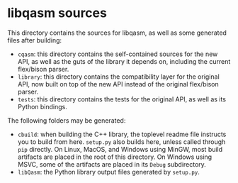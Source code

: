 # libqasm sources

This directory contains the sources for libqasm, as well as some generated files after building:

- `cqasm`: this directory contains the self-contained sources for the new API, as well as the guts of the library it depends on, including the current flex/bison parser.
- `library`: this directory contains the compatibility layer for the original API, now built on top of the new API instead of the original flex/bison parser.
- `tests`: this directory contains the tests for the original API, as well as its Python bindings.

The following folders may be generated:

- `cbuild`: when building the C++ library, the toplevel readme file instructs you to build from here. `setup.py` also builds here, unless called through `pip` directly. On Linux, MacOS, and Windows using MinGW, most build artifacts are placed in the root of this directory. On Windows using MSVC, some of the artifacts are placed in its `Debug` subdirectory.
- `libQasm`: the Python library output files generated by `setup.py`.
